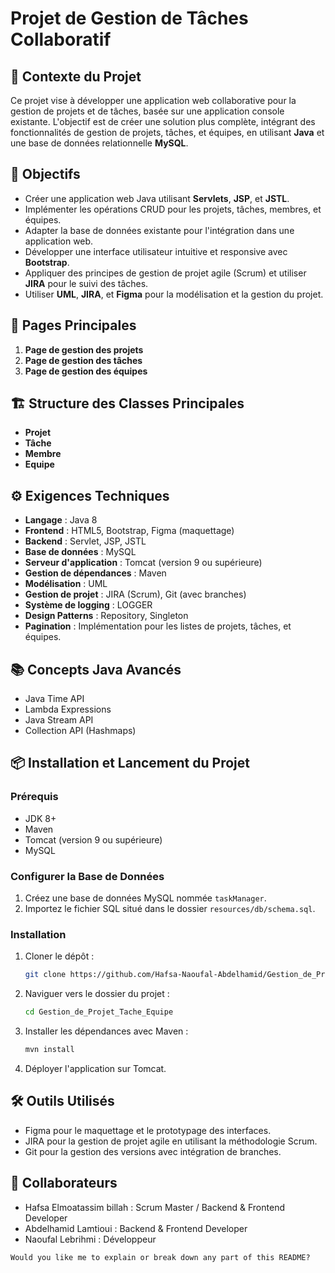 # Projet de Gestion de Tâches Collaboratif

## 📜 Contexte du Projet
Ce projet vise à développer une application web collaborative pour la gestion de projets et de tâches, basée sur une application console existante. L'objectif est de créer une solution plus complète, intégrant des fonctionnalités de gestion de projets, tâches, et équipes, en utilisant **Java** et une base de données relationnelle **MySQL**.

## 🎯 Objectifs
- Créer une application web Java utilisant **Servlets**, **JSP**, et **JSTL**.
- Implémenter les opérations CRUD pour les projets, tâches, membres, et équipes.
- Adapter la base de données existante pour l'intégration dans une application web.
- Développer une interface utilisateur intuitive et responsive avec **Bootstrap**.
- Appliquer des principes de gestion de projet agile (Scrum) et utiliser **JIRA** pour le suivi des tâches.
- Utiliser **UML**, **JIRA**, et **Figma** pour la modélisation et la gestion du projet.

## 📄 Pages Principales
1. **Page de gestion des projets**
2. **Page de gestion des tâches**
3. **Page de gestion des équipes**

## 🏗️ Structure des Classes Principales
- **Projet**
- **Tâche**
- **Membre**
- **Equipe**

## ⚙️ Exigences Techniques
- **Langage** : Java 8
- **Frontend** : HTML5, Bootstrap, Figma (maquettage)
- **Backend** : Servlet, JSP, JSTL
- **Base de données** : MySQL
- **Serveur d'application** : Tomcat (version 9 ou supérieure)
- **Gestion de dépendances** : Maven
- **Modélisation** : UML
- **Gestion de projet** : JIRA (Scrum), Git (avec branches)
- **Système de logging** : LOGGER
- **Design Patterns** : Repository, Singleton
- **Pagination** : Implémentation pour les listes de projets, tâches, et équipes.

## 📚 Concepts Java Avancés
- Java Time API
- Lambda Expressions
- Java Stream API
- Collection API (Hashmaps)

## 📦 Installation et Lancement du Projet

### Prérequis
- JDK 8+
- Maven
- Tomcat (version 9 ou supérieure)
- MySQL

### Configurer la Base de Données
1. Créez une base de données MySQL nommée `taskManager`.
2. Importez le fichier SQL situé dans le dossier `resources/db/schema.sql`.

### Installation
1. Cloner le dépôt :
   ```bash
   git clone https://github.com/Hafsa-Naoufal-Abdelhamid/Gestion_de_Projet_Tache_Equipe
   ```
2. Naviguer vers le dossier du projet :
   ```bash
   cd Gestion_de_Projet_Tache_Equipe
   ```
3. Installer les dépendances avec Maven :
   ```bash
   mvn install
   ```
4. Déployer l'application sur Tomcat.

## 🛠️ Outils Utilisés

- Figma pour le maquettage et le prototypage des interfaces.
- JIRA pour la gestion de projet agile en utilisant la méthodologie Scrum.
- Git pour la gestion des versions avec intégration de branches.

## 👥 Collaborateurs
- Hafsa Elmoatassim billah : Scrum Master / Backend & Frontend Developer
- Abdelhamid Lamtioui : Backend & Frontend Developer
- Naoufal Lebrihmi : Développeur

```
Would you like me to explain or break down any part of this README?
```



